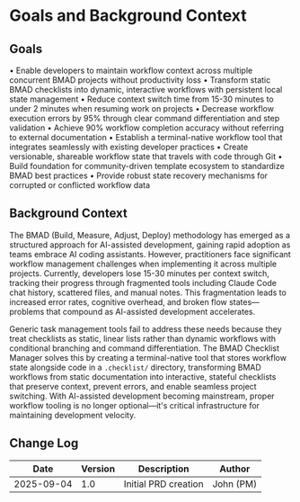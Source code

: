 # Goals and Background Context

## Goals
• Enable developers to maintain workflow context across multiple concurrent BMAD projects without productivity loss
• Transform static BMAD checklists into dynamic, interactive workflows with persistent local state management
• Reduce context switch time from 15-30 minutes to under 2 minutes when resuming work on projects
• Decrease workflow execution errors by 95% through clear command differentiation and step validation
• Achieve 90% workflow completion accuracy without referring to external documentation
• Establish a terminal-native workflow tool that integrates seamlessly with existing developer practices
• Create versionable, shareable workflow state that travels with code through Git
• Build foundation for community-driven template ecosystem to standardize BMAD best practices
• Provide robust state recovery mechanisms for corrupted or conflicted workflow data

## Background Context

The BMAD (Build, Measure, Adjust, Deploy) methodology has emerged as a structured approach for AI-assisted development, gaining rapid adoption as teams embrace AI coding assistants. However, practitioners face significant workflow management challenges when implementing it across multiple projects. Currently, developers lose 15-30 minutes per context switch, tracking their progress through fragmented tools including Claude Code chat history, scattered files, and manual notes. This fragmentation leads to increased error rates, cognitive overhead, and broken flow states—problems that compound as AI-assisted development accelerates.

Generic task management tools fail to address these needs because they treat checklists as static, linear lists rather than dynamic workflows with conditional branching and command differentiation. The BMAD Checklist Manager solves this by creating a terminal-native tool that stores workflow state alongside code in a `.checklist/` directory, transforming BMAD workflows from static documentation into interactive, stateful checklists that preserve context, prevent errors, and enable seamless project switching. With AI-assisted development becoming mainstream, proper workflow tooling is no longer optional—it's critical infrastructure for maintaining development velocity.

## Change Log
| Date | Version | Description | Author |
|------|---------|-------------|---------|
| 2025-09-04 | 1.0 | Initial PRD creation | John (PM) |
